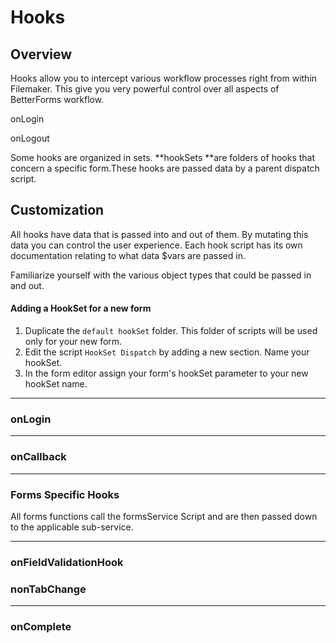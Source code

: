 # Hooks

## Overview

Hooks allow you to intercept various workflow processes right from within Filemaker. This give you very powerful control over all aspects of BetterForms workflow.

onLogin

onLogout

Some hooks are organized in sets. **hookSets **are folders of hooks that concern a specific form.These hooks are passed data by a parent dispatch script.

## Customization

All hooks have data that is passed into and out of them. By mutating this data you can control the user experience.  Each hook script has its own documentation relating to what data $vars are passed in.

Familiarize yourself with the various object types that could be passed in and out.

#### Adding a HookSet for a new form

1. Duplicate the `default hookSet` folder. This folder of scripts will be used only for your new form.
2. Edit the script `HookSet Dispatch` by adding a new section. Name your hookSet. 
3. In the form editor assign your form's hookSet parameter to your new hookSet name.



---

### onLogin

---

### onCallback

---

### Forms Specific Hooks

All forms functions call the formsService Script and are then passed down to the applicable sub-service.

---

### onFieldValidationHook



###  nonTabChange

---

### onComplete











